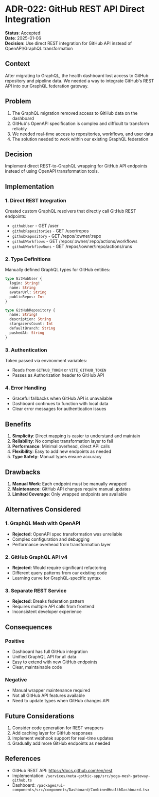 # ADR-022: GitHub REST API Direct Integration

**Status**: Accepted  
**Date**: 2025-01-06  
**Decision**: Use direct REST integration for GitHub API instead of OpenAPI/GraphQL transformation

## Context

After migrating to GraphQL, the health dashboard lost access to GitHub repository and pipeline data. We needed a way to integrate GitHub's REST API into our GraphQL federation gateway.

## Problem

1. The GraphQL migration removed access to GitHub data on the dashboard
2. GitHub's OpenAPI specification is complex and difficult to transform reliably
3. We needed real-time access to repositories, workflows, and user data
4. The solution needed to work within our existing GraphQL federation

## Decision

Implement direct REST-to-GraphQL wrapping for GitHub API endpoints instead of using OpenAPI transformation tools.

## Implementation

### 1. Direct REST Integration
Created custom GraphQL resolvers that directly call GitHub REST endpoints:
- `githubUser` - GET /user
- `githubRepositories` - GET /user/repos
- `githubRepository` - GET /repos/:owner/:repo
- `githubWorkflows` - GET /repos/:owner/:repo/actions/workflows
- `githubWorkflowRuns` - GET /repos/:owner/:repo/actions/runs

### 2. Type Definitions
Manually defined GraphQL types for GitHub entities:
```graphql
type GitHubUser {
  login: String!
  name: String
  avatarUrl: String
  publicRepos: Int
}

type GitHubRepository {
  name: String!
  description: String
  stargazersCount: Int
  defaultBranch: String
  pushedAt: String
}
```

### 3. Authentication
Token passed via environment variables:
- Reads from `GITHUB_TOKEN` or `VITE_GITHUB_TOKEN`
- Passes as Authorization header to GitHub API

### 4. Error Handling
- Graceful fallbacks when GitHub API is unavailable
- Dashboard continues to function with local data
- Clear error messages for authentication issues

## Benefits

1. **Simplicity**: Direct mapping is easier to understand and maintain
2. **Reliability**: No complex transformation layer to fail
3. **Performance**: Minimal overhead, direct API calls
4. **Flexibility**: Easy to add new endpoints as needed
5. **Type Safety**: Manual types ensure accuracy

## Drawbacks

1. **Manual Work**: Each endpoint must be manually wrapped
2. **Maintenance**: GitHub API changes require manual updates
3. **Limited Coverage**: Only wrapped endpoints are available

## Alternatives Considered

### 1. GraphQL Mesh with OpenAPI
- **Rejected**: OpenAPI spec transformation was unreliable
- Complex configuration and debugging
- Performance overhead from transformation layer

### 2. GitHub GraphQL API v4
- **Rejected**: Would require significant refactoring
- Different query patterns from our existing code
- Learning curve for GraphQL-specific syntax

### 3. Separate REST Service
- **Rejected**: Breaks federation pattern
- Requires multiple API calls from frontend
- Inconsistent developer experience

## Consequences

### Positive
- Dashboard has full GitHub integration
- Unified GraphQL API for all data
- Easy to extend with new GitHub endpoints
- Clear, maintainable code

### Negative
- Manual wrapper maintenance required
- Not all GitHub API features available
- Need to update types when GitHub changes API

## Future Considerations

1. Consider code generation for REST wrappers
2. Add caching layer for GitHub responses
3. Implement webhook support for real-time updates
4. Gradually add more GitHub endpoints as needed

## References
- GitHub REST API: https://docs.github.com/en/rest
- Implementation: `/services/meta-gothic-app/src/yoga-mesh-gateway-github.ts`
- Dashboard: `/packages/ui-components/src/components/Dashboard/CombinedHealthDashboard.tsx`
